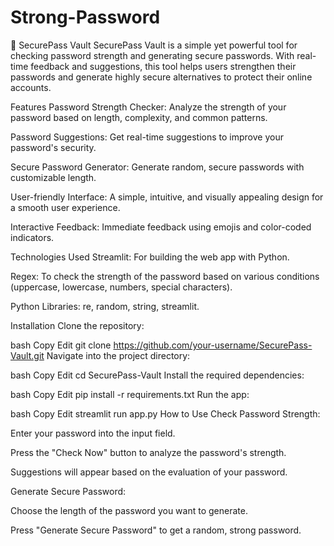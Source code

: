 # Strong-Password
🔐 SecurePass Vault
SecurePass Vault is a simple yet powerful tool for checking password strength and generating secure passwords. With real-time feedback and suggestions, this tool helps users strengthen their passwords and generate highly secure alternatives to protect their online accounts.

Features
Password Strength Checker: Analyze the strength of your password based on length, complexity, and common patterns.

Password Suggestions: Get real-time suggestions to improve your password's security.

Secure Password Generator: Generate random, secure passwords with customizable length.

User-friendly Interface: A simple, intuitive, and visually appealing design for a smooth user experience.

Interactive Feedback: Immediate feedback using emojis and color-coded indicators.

Technologies Used
Streamlit: For building the web app with Python.

Regex: To check the strength of the password based on various conditions (uppercase, lowercase, numbers, special characters).

Python Libraries: re, random, string, streamlit.

Installation
Clone the repository:

bash
Copy
Edit
git clone https://github.com/your-username/SecurePass-Vault.git
Navigate into the project directory:

bash
Copy
Edit
cd SecurePass-Vault
Install the required dependencies:

bash
Copy
Edit
pip install -r requirements.txt
Run the app:

bash
Copy
Edit
streamlit run app.py
How to Use
Check Password Strength:

Enter your password into the input field.

Press the "Check Now" button to analyze the password's strength.

Suggestions will appear based on the evaluation of your password.

Generate Secure Password:

Choose the length of the password you want to generate.

Press "Generate Secure Password" to get a random, strong password.
